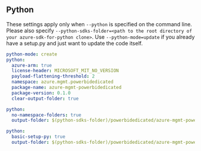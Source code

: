 ## Python

These settings apply only when `--python` is specified on the command line.
Please also specify `--python-sdks-folder=<path to the root directory of your azure-sdk-for-python clone>`.
Use `--python-mode=update` if you already have a setup.py and just want to update the code itself.

``` yaml $(python)
python-mode: create
python:
  azure-arm: true
  license-header: MICROSOFT_MIT_NO_VERSION
  payload-flattening-threshold: 2
  namespace: azure.mgmt.powerbidedicated
  package-name: azure-mgmt-powerbidedicated
  package-version: 0.1.0
  clear-output-folder: true
```
``` yaml $(python) && $(python-mode) == 'update'
python:
  no-namespace-folders: true
  output-folder: $(python-sdks-folder)/powerbidedicated/azure-mgmt-powerbidedicated/azure/mgmt/powerbidedicated
```
``` yaml $(python) && $(python-mode) == 'create'
python:
  basic-setup-py: true
  output-folder: $(python-sdks-folder)/powerbidedicated/azure-mgmt-powerbidedicated
```
